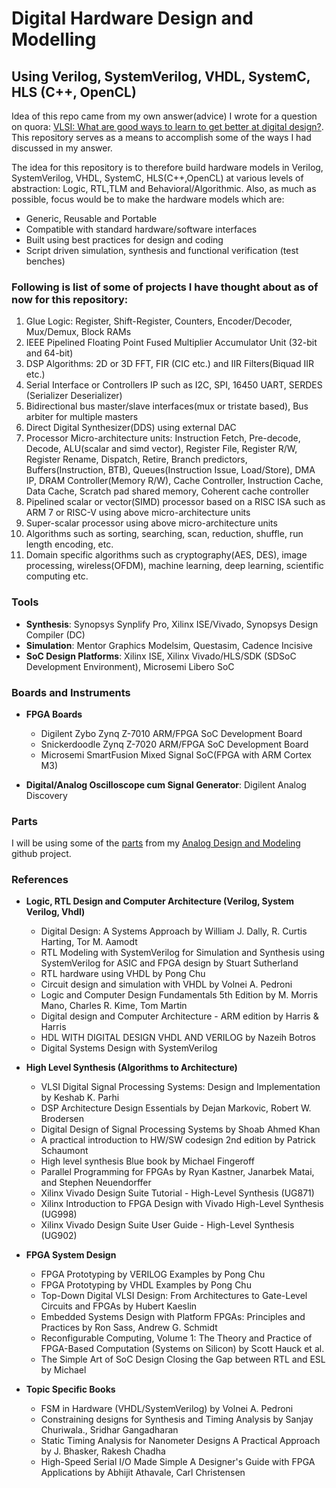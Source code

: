 Digital Hardware Design and Modelling
=====================================
## Using Verilog, SystemVerilog, VHDL, SystemC, HLS (C++, OpenCL)

Idea of this repo came from my own answer(advice) I wrote for a question on quora: [VLSI: What are good ways to learn to get better at digital design?](https://www.quora.com/VLSI-What-are-good-ways-to-learn-to-get-better-at-digital-design/answer/Varun-Nagpal-3?srid=tSKg "VLSI: What are good ways to learn to get better at digital design?"). This repository serves as a means to accomplish some of the ways I had discussed in my answer.

The idea for this repository is to therefore build hardware models in Verilog, SystemVerilog, VHDL,  SystemC, HLS(C++,OpenCL) at various levels of abstraction: Logic, RTL,TLM and Behavioral/Algorithmic. Also, as much as possible, focus would be to make the hardware models which are:
- Generic, Reusable and Portable
- Compatible with standard hardware/software interfaces
- Built using best practices for design and coding
- Script driven simulation, synthesis and functional verification (test benches)

### Following is list of some of projects I have thought about as of now for this repository:
1. Glue Logic: Register, Shift-Register, Counters, Encoder/Decoder, Mux/Demux, Block RAMs
2. IEEE Pipelined Floating Point Fused Multiplier Accumulator Unit (32-bit and 64-bit)
3. DSP Algorithms: 2D or 3D FFT, FIR (CIC etc.) and IIR Filters(Biquad IIR etc.)
4. Serial Interface or Controllers IP such as I2C, SPI, 16450 UART, SERDES (Serializer Deserializer)
5. Bidirectional bus master/slave interfaces(mux or tristate based), Bus arbiter for multiple masters
6. Direct Digital Synthesizer(DDS) using external DAC
7. Processor Micro-architecture units: Instruction Fetch, Pre-decode, Decode, ALU(scalar and simd vector), Register File, Register R/W, Register Rename, Dispatch, Retire, Branch predictors, Buffers(Instruction, BTB), Queues(Instruction Issue, Load/Store), DMA IP, DRAM Controller(Memory R/W), Cache Controller, Instruction Cache, Data Cache, Scratch pad shared memory, Coherent cache controller
8. Pipelined scalar or vector(SIMD) processor based on a RISC ISA such as ARM 7 or RISC-V using above micro-architecture units
9. Super-scalar processor using above micro-architecture units
10. Algorithms such as sorting, searching, scan, reduction, shuffle, run length encoding, etc.
11. Domain specific algorithms such as cryptography(AES, DES), image processing, wireless(OFDM), machine learning, deep learning, scientific computing etc.

### Tools
- **Synthesis**: Synopsys Synplify Pro, Xilinx ISE/Vivado, Synopsys Design Compiler (DC)
- **Simulation**: Mentor Graphics Modelsim, Questasim, Cadence Incisive
- **SoC Design Platforms**: Xilinx ISE, Xilinx Vivado/HLS/SDK (SDSoC Development Environment), Microsemi Libero SoC

### Boards and Instruments
- **FPGA Boards**
  - Digilent Zybo Zynq Z-7010 ARM/FPGA SoC Development Board
  - Snickerdoodle Zynq Z-7020 ARM/FPGA SoC Development Board
  - Microsemi SmartFusion Mixed Signal SoC(FPGA with ARM Cortex M3)

- **Digital/Analog Oscilloscope cum Signal Generator**: Digilent Analog Discovery

### Parts
I will be using some of the [parts](https://github.com/varunnagpaal/Analog-Design-Modelling/blob/master/Parts/LAOE-PE-PartsList.xlsx) from my [Analog Design and Modeling](https://github.com/varunnagpaal/Analog-Design-Modelling) github project.

### References
- **Logic, RTL Design and Computer Architecture (Verilog, System Verilog, Vhdl)**
  - Digital Design: A Systems Approach by William J. Dally, R. Curtis Harting, Tor M. Aamodt
  - RTL Modeling with SystemVerilog for Simulation and Synthesis using SystemVerilog for ASIC and FPGA design by Stuart Sutherland
  - RTL hardware using VHDL by Pong Chu
  - Circuit design and simulation with VHDL by Volnei A. Pedroni
  - Logic and Computer Design Fundamentals 5th Edition by M. Morris Mano, Charles R. Kime, Tom Martin
  - Digital design and Computer Architecture - ARM edition by Harris & Harris
  - HDL WITH DIGITAL DESIGN VHDL AND VERILOG by Nazeih Botros
  - Digital Systems Design with SystemVerilog

- **High Level Synthesis (Algorithms to Architecture)**
  - VLSI Digital Signal Processing Systems: Design and Implementation by Keshab K. Parhi
  - DSP Architecture Design Essentials by Dejan Markovic, Robert W. Brodersen
  - Digital Design of Signal Processing Systems by Shoab Ahmed Khan  
  - A practical introduction to HW/SW codesign 2nd edition by Patrick Schaumont
  - High level synthesis Blue book by Michael Fingeroff
  - Parallel Programming for FPGAs by Ryan Kastner, Janarbek Matai, and Stephen Neuendorffer
  - Xilinx Vivado Design Suite Tutorial - High-Level Synthesis (UG871)
  - Xilinx Introduction to FPGA Design with Vivado High-Level Synthesis (UG998)
  - Xilinx Vivado Design Suite User Guide - High-Level Synthesis (UG902)

- **FPGA System Design**
  - FPGA Prototyping by VERILOG Examples by Pong Chu
  - FPGA Prototyping by VHDL Examples by Pong Chu
  - Top-Down Digital VLSI Design: From Architectures to Gate-Level Circuits and FPGAs by Hubert Kaeslin
  - Embedded Systems Design with Platform FPGAs: Principles and Practices by Ron Sass, Andrew G. Schmidt
  - Reconfigurable Computing, Volume 1: The Theory and Practice of FPGA-Based Computation (Systems on Silicon) by Scott Hauck et al.
  - The Simple Art of SoC Design Closing the Gap between RTL and ESL by Michael

- **Topic Specific Books**
  - FSM in Hardware (VHDL/SystemVerilog) by Volnei A. Pedroni
  - Constraining designs for Synthesis and Timing Analysis by Sanjay Churiwala., Sridhar Gangadharan
  - Static Timing Analysis for Nanometer Designs A Practical Approach by J. Bhasker, Rakesh Chadha
  - High-Speed Serial I/O Made Simple A Designer's Guide with FPGA Applications by Abhijit Athavale, Carl Christensen

  [//]: # (- Digital Systems Engineering by William J. Dally and John W. Poulton)
  [//]: # (- Signal Integrity - Simplified by Eric Bogatin)
  [//]: # (- High Speed Digital Design Design of High Speed Interconnects and Signaling by Hanqiao Zhang, Steven Krooswyk and Jeff Ou)
